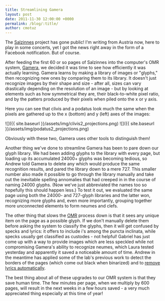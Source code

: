 ```yaml
---
title: Streamlining Gamera
layout: post
date: 2011-11-30 12:00:00 +0000
permalink: /blog/:title/
author: cmotuz
---
```


The [Salzinnes](http://salzinnes.simssa.ca/) project has gone public! I'm writing from Austria now, here to play in some concerts, yet I got the news right away in the form of a Facebook notification. But of course.

After feeding the first 60 or so pages of Salzinnes into the computer's OMR system, [Gamera](http://gamera.informatik.hsnr.de/), we decided it was time to see how efficiently it was actually learning. Gamera learns by making a library of images or "glyphs," then recognizing new ones by comparing them to its library. It doesn't just recognize images by their shape and size - after all, sizes can vary drastically depending on the resolution of an image - but by looking at elements such as how symmetrical they are, their black-to-white pixel ratio, and by the patters produced by their pixels when piled onto the x or y axis.

Here you can see that clivis and a podatus look much the same when the pixels are gathered up to the x (bottom) and y (left) axes of the images:

![]({{ site.baseurl }}/assets/img/clivis2_projections.png) ![]({{ site.baseurl }}/assets/img/podatus2_projections.png)

Obviously with these two, Gamera uses other tools to distinguish them!

Another thing we've done to streamline Gamera has been to pare down our glyph library. We had been adding glyphs to the library with every page, but loading up its accumulated 24000+ glyphs was becoming tedious, so Andrew told Gamera to delete any which would produce the same recognition results, and pared the library down to a mere 727. This smaller number also made it possible to go through the library manually and take out the inevitable spelling annomalies that had creeped in in the course of naming 24000 glyphs. (Now we've just abbreviated the names too so hopefully this should happen less.) To test it out, we evaluated the same page using both the 24000- and 727-glyph libraries and the latter won, recognizing more glyphs and, even more importantly, grouping together more unconnected elements to form neumes and clefs.

The other thing that slows the [OMR](http://en.wikipedia.org/wiki/Music_OCR) process down is that it sees any unique item on the page as a possible glyph. If we don't manually delete them before asking the system to classify the glyphs, then it will get confused by specks and lyrics: it offers to include i's among the puncta inclinata, while specks usually get classified as custodes - not helpful! Gabriel has just come up with a way to provide images which are less speckled while not compromising Gamera's ability to recognize neumes, which Laura tested yesterday and apparently it saved a noticeable amount of time. Andrew in the meantime has applied some of the lab's previous work to detect the borders of the pages (which come out black when binarized) and to [remove lyrics automatically](http://ismir2009.ismir.net/proceedings/OS8-3.pdf).

The best thing about all of these upgrades to our OMR system is that they save human time. The few minutes per page, when we multiply by 600 pages, will result in the next weeks in a few hours saved - a very much appreciated thing especially at this time of year!
